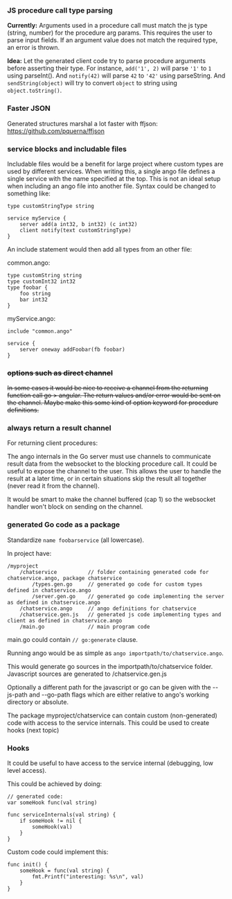 
### JS procedure call type parsing
**Currently:** Arguments used in a procedure call must match the js type (string, number) for the procedure arg params. This requires the user to parse input fields. If an argument value does not match the required type, an error is thrown.

**Idea:** Let the generated client code try to parse procedure arguments before asserting their type. For instance, `add('1', 2)` will parse `'1'` to `1` using parseInt(). And `notify(42)` will parse `42` to `'42'` using parseString. And `sendString(object)` will try to convert `object` to string using `object.toString()`.

### Faster JSON
Generated structures marshal a lot faster with ffjson: https://github.com/pquerna/ffjson

### service blocks and includable files
Includable files would be a benefit for large project where custom types are used by different services. When writing this, a single ango file defines a single service with the name specified at the top. This is not an ideal setup when including an ango file into another file. Syntax could be changed to something like:
```
type customStringType string

service myService {
	server add(a int32, b int32) (c int32)
	client notify(text customStringType)
}
```

An include statement would then add all types from an other file:

common.ango:
```
type customString string
type customInt32 int32
type foobar {
	foo string
	bar int32
}
```

myService.ango:
```
include "common.ango"

service {
	server oneway addFoobar(fb foobar)
}
```

### ~~options such as direct channel~~
~~In some cases it would be nice to receive a channel from the returning function call go > angular. The return values and/or error would be sent on the channel. Maybe make this some kind of option keyword for procedure definitions.~~

### always return a result channel
For returning client procedures:

The ango internals in the Go server must use channels to communicate result data from the websocket to the blocking procedure call. It could be useful to expose the channel to the user. This allows the user to handle the result at a later time, or in certain situations skip the result all together (never read it from the channel).

It would be smart to make the channel buffered (cap 1) so the websocket handler won't block on sending on the channel.

### generated Go code as a package
Standardize `name foobarservice` (all lowercase).

In project have:
```
/myproject
	/chatservice          // folder containing generated code for chatservice.ango, package chatservice
		/types.gen.go     // generated go code for custom types defined in chatservice.ango
		/server.gen.go    // generated go code implementing the server as defined in chatservice.ango
	/chatservice.ango     // ango definitions for chatservice
	/chatservice.gen.js   // generated js code implementing types and client as defined in chatservice.ango
	/main.go              // main program code
```

main.go could contain `// go:generate` clause.

Running ango would be as simple as `ango importpath/to/chatservice.ango`.

This would generate go sources in the importpath/to/chatservice folder. Javascript sources are generated to /chatservice.gen.js

Optionally a different path for the javascript or go can be given with the --js-path and --go-path flags which are either relative to ango's working directory or absolute.

The package myproject/chatservice can contain custom (non-generated) code with access to the service internals. This could be used to create hooks (next topic)

### Hooks
It could be useful to have access to the service internal (debugging, low level access).

This could be achieved by doing:

```
// generated code:
var someHook func(val string)

func serviceInternals(val string) {
	if someHook != nil {
		someHook(val)
	}
}
```

Custom code could implement this:
```
func init() {
	someHook = func(val string) {
		fmt.Printf("interesting: %s\n", val)
	}
}
```